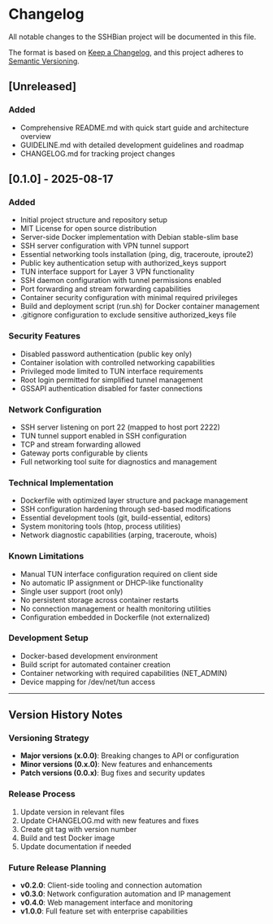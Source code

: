 # Changelog

All notable changes to the SSHBian project will be documented in this file.

The format is based on [Keep a Changelog](https://keepachangelog.com/en/1.0.0/),
and this project adheres to [Semantic Versioning](https://semver.org/spec/v2.0.0.html).

## [Unreleased]

### Added
- Comprehensive README.md with quick start guide and architecture overview
- GUIDELINE.md with detailed development guidelines and roadmap
- CHANGELOG.md for tracking project changes

## [0.1.0] - 2025-08-17

### Added
- Initial project structure and repository setup
- MIT License for open source distribution
- Server-side Docker implementation with Debian stable-slim base
- SSH server configuration with VPN tunnel support
- Essential networking tools installation (ping, dig, traceroute, iproute2)
- Public key authentication setup with authorized_keys support
- TUN interface support for Layer 3 VPN functionality
- SSH daemon configuration with tunnel permissions enabled
- Port forwarding and stream forwarding capabilities
- Container security configuration with minimal required privileges
- Build and deployment script (run.sh) for Docker container management
- .gitignore configuration to exclude sensitive authorized_keys file

### Security Features
- Disabled password authentication (public key only)
- Container isolation with controlled networking capabilities
- Privileged mode limited to TUN interface requirements
- Root login permitted for simplified tunnel management
- GSSAPI authentication disabled for faster connections

### Network Configuration
- SSH server listening on port 22 (mapped to host port 2222)
- TUN tunnel support enabled in SSH configuration
- TCP and stream forwarding allowed
- Gateway ports configurable by clients
- Full networking tool suite for diagnostics and management

### Technical Implementation
- Dockerfile with optimized layer structure and package management
- SSH configuration hardening through sed-based modifications
- Essential development tools (git, build-essential, editors)
- System monitoring tools (htop, process utilities)
- Network diagnostic capabilities (arping, traceroute, whois)

### Known Limitations
- Manual TUN interface configuration required on client side
- No automatic IP assignment or DHCP-like functionality
- Single user support (root only)
- No persistent storage across container restarts
- No connection management or health monitoring utilities
- Configuration embedded in Dockerfile (not externalized)

### Development Setup
- Docker-based development environment
- Build script for automated container creation
- Container networking with required capabilities (NET_ADMIN)
- Device mapping for /dev/net/tun access

---

## Version History Notes

### Versioning Strategy
- **Major versions (x.0.0)**: Breaking changes to API or configuration
- **Minor versions (0.x.0)**: New features and enhancements
- **Patch versions (0.0.x)**: Bug fixes and security updates

### Release Process
1. Update version in relevant files
2. Update CHANGELOG.md with new features and fixes
3. Create git tag with version number
4. Build and test Docker image
5. Update documentation if needed

### Future Release Planning
- **v0.2.0**: Client-side tooling and connection automation
- **v0.3.0**: Network configuration automation and IP management
- **v0.4.0**: Web management interface and monitoring
- **v1.0.0**: Full feature set with enterprise capabilities